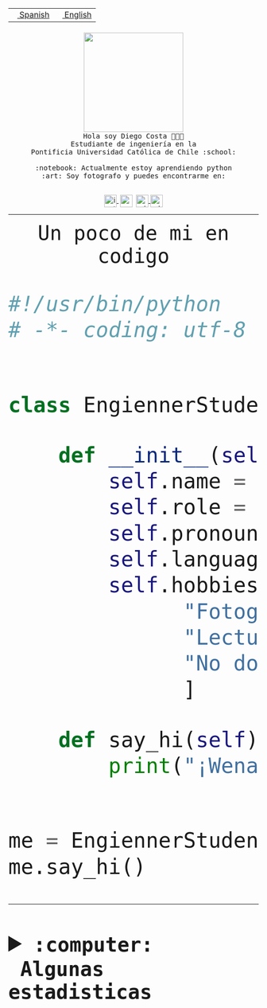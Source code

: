 <table border="0"  align="right">
 <tr><td><a href="README.md"><img src="https://upload.wikimedia.org/wikipedia/commons/thumb/8/89/Bandera_de_Espa%C3%B1a.svg/1200px-Bandera_de_Espa%C3%B1a.svg.png" height="10"> Spanish</a></td>
 <td><a href="README.en.md"><img src="https://upload.wikimedia.org/wikipedia/commons/a/a4/Flag_of_the_United_States.svg" height="10"> English</a></td></tr>
</table><br><br><br>


<p align="center">
  <img src="https://github.com/diegocostares/diegocostares/blob/main/Images/aaa2.gif?raw=true" height="200px">
  <br><samp>
    Hola soy Diego Costa 👨🏻‍💻<br>
    Estudiante de ingeniería en la <br>
    Pontificia Universidad Católica de Chile :school:<br>
  <br>
    :notebook: Actualmente estoy aprendiendo python <br>
    :art: Soy fotografo y puedes encontrarme en: <br>
  <br></samp>
  
</p>

<p align="center">
   <a href="https://instagram.com/diegocosta_no" target="blank">
    <img 
    align="center" src="https://cdn.jsdelivr.net/npm/simple-icons@3.0.1/icons/instagram.svg" alt="instagram" height="25px" width="25px" />
  </a>
  <a style="border: 3px solid; color: white;"href="https://t.me/diegocosta_no" target="blank">
  <img
  align="center" alt="Telegram" width="25px" src="https://icons-for-free.com/iconfiles/png/512/Telegram-1324888767380505522.png" />
</a>
<a href="https://api.whatsapp.com/send?phone=56971897835&text=Hola!" target="blank">
  <img
  align="center" alt="wtsp" width="25px" src="https://img.icons8.com/pastel-glyph/2x/whatsapp--v2.png" />
</a>
<a href="https://www.linkedin.com/in/diego-costa-786249213/" target="blank">
  <img
  align="center" alt="wtsp" width="25px" src="https://img.icons8.com/metro/452/linkedin.png" />
</a>

  </a>
</p>

---


<p align="center"><font size="25"><samp>Un poco de mi en codigo</samp></front></p>


```python
#!/usr/bin/python
# -*- coding: utf-8 -*-


class EngiennerStudent:

    def __init__(self):
        self.name = "Diego Costa"
        self.role = "Estudiante"
        self.pronouns = "he/him"
        self.language_spoken = ["es_CL", "en_US"]
        self.hobbies = [
              "Fotografia",
              "Lectura",
              "No dormir",
              ]

    def say_hi(self):
        print("¡Wena mundo!")


me = EngiennerStudent()
me.say_hi()
```
---
<details>
  <summary><b><samp>:computer: &nbsp;Algunas estadisticas</samp></b></summary>
  <br/></p>

<!--START_SECTION:waka-->
![Code Time](http://img.shields.io/badge/Code%20Time-627%20hrs%2055%20mins-blue)

**Soy nocturno 🦉** 

```text
🌞 Mañana     7 commits      ░░░░░░░░░░░░░░░░░░░░░░░░░   1.55% 
🌆 Día        135 commits    ███████░░░░░░░░░░░░░░░░░░   29.87% 
🌃 Tarde      176 commits    █████████░░░░░░░░░░░░░░░░   38.94% 
🌙 Noche      134 commits    ███████░░░░░░░░░░░░░░░░░░   29.65%

```
📅 **Soy más productivo los Miércoles** 

```text
Lunes        30 commits     █░░░░░░░░░░░░░░░░░░░░░░░░   6.64% 
Martes       49 commits     ██░░░░░░░░░░░░░░░░░░░░░░░   10.84% 
Miércoles    129 commits    ███████░░░░░░░░░░░░░░░░░░   28.54% 
Jueves       55 commits     ███░░░░░░░░░░░░░░░░░░░░░░   12.17% 
Viernes      26 commits     █░░░░░░░░░░░░░░░░░░░░░░░░   5.75% 
Sábado       66 commits     ███░░░░░░░░░░░░░░░░░░░░░░   14.6% 
Domingo      97 commits     █████░░░░░░░░░░░░░░░░░░░░   21.46%

```


📊 **Esta semana me dediqué a** 

```text
🐱‍💻 Proyectos: 
Oneconverter             4 hrs               █████████████████░░░░░░░░   68.1% 
Test                     1 hr 43 mins        ███████░░░░░░░░░░░░░░░░░░   29.29% 
Unknown Project          8 mins              ░░░░░░░░░░░░░░░░░░░░░░░░░   2.49% 
PautaT0-2022-2           0 secs              ░░░░░░░░░░░░░░░░░░░░░░░░░   0.13%

```


 Last Updated on 29/08/2022 08:31:46 UTC
<!--END_SECTION:waka-->
  
  

<p align="center"> <img src="https://github-readme-stats.vercel.app/api?username=diegocostares&show_icons=true&theme=ayu-mirage" alt="abhisheknaiidu" /></p>
 
</details>
